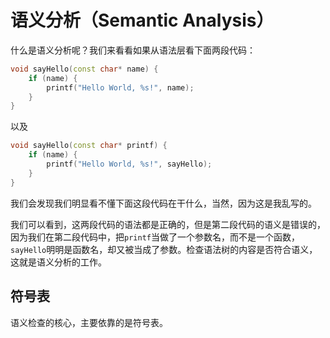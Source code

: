 语义分析（Semantic Analysis）
============================


什么是语义分析呢？我们来看看如果从语法层看下面两段代码：

```cpp
void sayHello(const char* name) {
    if (name) {
        printf("Hello World, %s!", name);
    }
}

```

以及

```cpp
void sayHello(const char* printf) {
    if (name) {
        printf("Hello World, %s!", sayHello);
    }
}
```

我们会发现我们明显看不懂下面这段代码在干什么，当然，因为这是我乱写的。

我们可以看到，这两段代码的语法都是正确的，但是第二段代码的语义是错误的，因为我们在第二段代码中，把`printf`当做了一个参数名，而不是一个函数，`sayHello`明明是函数名，却又被当成了参数。检查语法树的内容是否符合语义，这就是语义分析的工作。



## 符号表

语义检查的核心，主要依靠的是符号表。